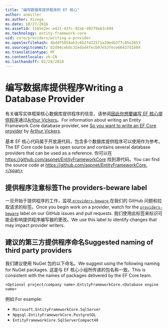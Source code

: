```yaml
---
title: "编写数据库提供程序的 EF 核心"
author: anmiller
ms.author: divega
ms.date: 10/27/2016
ms.assetid: 1165e2ec-e421-43fc-92ab-d92f9ab3c494
ms.technology: entity-framework-core
uid: core/providers/writing-a-provider
ms.openlocfilehash: 4bddf5858ab2c6b2fd22571a20edb3f7c85e2853
ms.sourcegitcommit: b2d94cebdc32edad4fecb07e53fece66437d1b04
ms.translationtype: MT
ms.contentlocale: zh-CN
ms.lasthandoff: 02/28/2018
---
```

# <a name="writing-a-database-provider"></a><span data-ttu-id="ac2ff-102">编写数据库提供程序</span><span class="sxs-lookup"><span data-stu-id="ac2ff-102">Writing a Database Provider</span></span>

<span data-ttu-id="ac2ff-103">有关编写实体框架核心数据库提供程序的信息，请参阅[因此你想要编写 EF 核心提供程序](https://blog.oneunicorn.com/2016/11/11/so-you-want-to-write-an-ef-core-provider/)通过[Arthur Vickers](https://github.com/ajcvickers)。</span><span class="sxs-lookup"><span data-stu-id="ac2ff-103">For information about writing an Entity Framework Core database provider, see [So you want to write an EF Core provider](https://blog.oneunicorn.com/2016/11/11/so-you-want-to-write-an-ef-core-provider/) by [Arthur Vickers](https://github.com/ajcvickers).</span></span>

<span data-ttu-id="ac2ff-104">基本 EF 核心代码属于开放源代码，包含多个数据库提供程序可以使用作为参考。</span><span class="sxs-lookup"><span data-stu-id="ac2ff-104">The EF Core code base is open source and contains several database providers that can be used as a reference.</span></span> <span data-ttu-id="ac2ff-105">你可以在 https://github.com/aspnet/EntityFrameworkCore 找到源代码。</span><span class="sxs-lookup"><span data-stu-id="ac2ff-105">You can find the source code at https://github.com/aspnet/EntityFrameworkCore.</span></span>

## <a name="the-providers-beware-label"></a><span data-ttu-id="ac2ff-106">提供程序注意标签</span><span class="sxs-lookup"><span data-stu-id="ac2ff-106">The providers-beware label</span></span>

<span data-ttu-id="ac2ff-107">一旦开始于提供程序的工作，监视[ `providers-beware` ](https://github.com/aspnet/EntityFrameworkCore/labels/providers-beware)在我们的 GitHub 问题和拉取请求的标签。</span><span class="sxs-lookup"><span data-stu-id="ac2ff-107">Once you begin work on a provider, watch for the [`providers-beware`](https://github.com/aspnet/EntityFrameworkCore/labels/providers-beware) label on our GitHub issues and pull requests.</span></span> <span data-ttu-id="ac2ff-108">我们使用此标签来标识可能会影响提供程序编写器的更改。</span><span class="sxs-lookup"><span data-stu-id="ac2ff-108">We use this label to identify changes that may impact provider writers.</span></span>

## <a name="suggested-naming-of-third-party-providers"></a><span data-ttu-id="ac2ff-109">建议的第三方提供程序命名</span><span class="sxs-lookup"><span data-stu-id="ac2ff-109">Suggested naming of third party providers</span></span>

<span data-ttu-id="ac2ff-110">我们建议使用 NuGet 包的以下命名。</span><span class="sxs-lookup"><span data-stu-id="ac2ff-110">We suggest using the following naming for NuGet packages.</span></span> <span data-ttu-id="ac2ff-111">这是与 EF 核心小组所传递的包名称一致。</span><span class="sxs-lookup"><span data-stu-id="ac2ff-111">This is consistent with the names of packages delivered by the EF Core team.</span></span>

`<Optional project/company name>.EntityFrameworkCore.<Database engine name>`

<span data-ttu-id="ac2ff-112">例如:</span><span class="sxs-lookup"><span data-stu-id="ac2ff-112">For example:</span></span>
* `Microsoft.EntityFrameworkCore.SqlServer`
* `Npgsql.EntityFrameworkCore.PostgreSQL`
* `EntityFrameworkCore.SqlServerCompact40`
